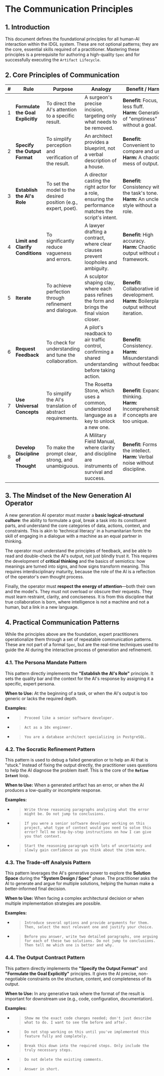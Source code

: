 # The Communication Principles

## 1. Introduction

This document defines the foundational principles for all human-AI interaction within the IDGL system. These are not optional patterns; they are the core, essential skills required of a practitioner. Mastering these principles is a prerequisite for authoring a high-quality `Spec` and for successfully executing the `Artifact Lifecycle`.

## 2. Core Principles of Communication

| # | Rule | Purpose | Analogy | Benefit / Harm |
|---|---|---|---|---|
| 1 | **Formulate the Goal Explicitly** | To direct the AI's attention to a specific result. | A surgeon's precise incision, targeting only what needs to be removed. | **Benefit:** Focus, less fluff. <br/> **Harm:** Generation of "emptiness" without a goal. |
| 2 | **Specify the Output Format** | To simplify perception and verification of the result. | An architect provides a blueprint, not a verbal description of a house. | **Benefit:** Convenient to compare and use. <br/> **Harm:** A chaotic mess of output. |
| 3 | **Establish the AI's Role** | To set the model to the desired position (e.g., expert, poet). | A director casting the right actor for a role, ensuring the performance matches the script's intent. | **Benefit:** Consistency with the task's tone. <br/> **Harm:** An unclear style without a role. |
| 4 | **Limit and Clarify Conditions** | To significantly reduce vagueness and errors. | A lawyer drafting a contract, where clear clauses prevent loopholes and ambiguity. | **Benefit:** High accuracy. <br/> **Harm:** Chaotic output without a framework. |
| 5 | **Iterate** | To achieve perfection through refinement and dialogue. | A sculptor shaping clay, where each pass refines the form and brings the final vision closer. | **Benefit:** Collaborative idea development. <br/> **Harm:** Boilerplate output without iteration. |
| 6 | **Request Feedback** | To check for understanding and tune the collaboration. | A pilot's readback to air traffic control, confirming a shared understanding before taking action. | **Benefit:** Consistency. <br/> **Harm:** Misunderstanding without feedback. |
| 7 | **Use Universal Concepts** | To simplify the AI's translation of abstract requirements. | The Rosetta Stone, which uses a common, understood language as a key to unlock a new one. | **Benefit:** Expands thinking. <br/> **Harm:** Incomprehensible if concepts are too unique. |
| 8 | **Develop Discipline of Thought** | To make the prompt clear, strong, and unambiguous. | A Military Field Manual, where clarity and discipline are instruments of survival and success. | **Benefit:** Forms the intellect. <br/> **Harm:** Verbal noise without discipline. |

## 3. The Mindset of the New Generation AI Operator

A new generation AI operator must master a **basic logical-structural culture**: the ability to formulate a goal, break a task into its constituent parts, and understand the core categories of data, actions, context, and constraints. This is akin to 'technical literacy' in a humanitarian form: the skill of engaging in a dialogue with a machine as an equal partner in thinking.

The operator must understand the principles of feedback, and be able to read and double-check the AI's output, not just blindly trust it. This requires the development of **critical thinking** and the basics of semiotics: how meanings are turned into signs, and how signs transform meaning. This requires interdisciplinary maturity, because the role of the AI is a reflection of the operator's own thought process.

Finally, the operator must **respect the energy of attention**—both their own and the model's. They must not overload or obscure their requests. They must learn restraint, clarity, and conciseness. It is from this discipline that true collaboration is born, where intelligence is not a machine and not a human, but a link in a new language.

## 4. Practical Communication Patterns

While the principles above are the foundation, expert practitioners operationalize them through a set of repeatable communication patterns. These are not part of a formal `Spec`, but are the real-time techniques used to guide the AI during the interactive process of generation and refinement.

### 4.1. The Persona Mandate Pattern
This pattern directly implements the **"Establish the AI's Role"** principle. It sets the quality bar and the context for the AI's response by assigning it a specific, expert persona.

**When to Use:** At the beginning of a task, or when the AI's output is too generic or lacks the required depth.

**Examples:**
- > `Proceed like a senior software developer.`
- > `Act as a 10x engineer.`
- > `You are a database architect specializing in PostgreSQL.`

### 4.2. The Socratic Refinement Pattern
This pattern is used to debug a failed generation or to help an AI that is "stuck." Instead of fixing the output directly, the practitioner uses questions to help the AI diagnose the problem itself. This is the core of the **`Refine Intent`** loop.

**When to Use:** When a generated artifact has an error, or when the AI produces a low-quality or incomplete response.

**Examples:**
- > `Write three reasoning paragraphs analyzing what the error might be. Do not jump to conclusions.`
- > `If you were a senior software developer working on this project, what type of context would you need to solve this error? Tell me step-by-step instructions on how I can give you that context.`
- > `Start the reasoning paragraph with lots of uncertainty and slowly gain confidence as you think about the item more.`

### 4.3. The Trade-off Analysis Pattern
This pattern leverages the AI's generative power to explore the **Solution Space** during the **"System Design / Spec"** phase. The practitioner asks the AI to generate and argue for multiple solutions, helping the human make a better-informed final decision.

**When to Use:** When facing a complex architectural decision or when multiple implementation strategies are possible.

**Examples:**
- > `Introduce several options and provide arguments for them. Then, select the most relevant one and justify your choice.`
- > `Before you answer, write two detailed paragraphs, one arguing for each of these two solutions. Do not jump to conclusions. Then tell me which one is better and why.`

### 4.4. The Output Contract Pattern
This pattern directly implements the **"Specify the Output Format"** and **"Formulate the Goal Explicitly"** principles. It gives the AI precise, non-negotiable constraints on the structure, content, and completeness of its output.

**When to Use:** In any generative task where the format of the result is important for downstream use (e.g., code, configuration, documentation).

**Examples:**
- > `Show me the exact code changes needed; don't just describe what to do. I want to see the before and after.`
- > `Do not stop working on this until you've implemented this feature fully and completely.`
- > `Break this down into the required steps. Only include the truly necessary steps.`
- > `Do not delete the existing comments.`
- > `Answer in short.`